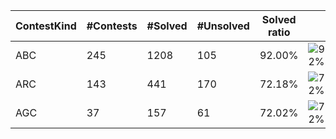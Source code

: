 | ContestKind | #Contests | #Solved | #Unsolved | Solved ratio | |
| - | - | - | - | - | - |
| ABC | 245 | 1208 | 105 | 92.00% | ![92%](https://progress-bar.dev/92?title=Solved) |
| ARC | 143 | 441 | 170 | 72.18% | ![72%](https://progress-bar.dev/72?title=Solved) |
| AGC | 37 | 157 | 61 | 72.02% | ![72%](https://progress-bar.dev/72?title=Solved) |
